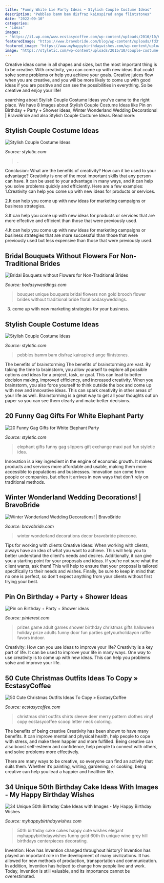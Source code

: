 ```yaml
---
title: "Funny White Lie Party Ideas ~ Stylish Couple Costume Ideas"
description: "Pebbles bamm bam disfraz kainspired ange flintstones"
date: "2022-09-10"
categories:
- "ideas"
images:
- "https://i1.wp.com/www.ecstasycoffee.com/wp-content/uploads/2016/10/Christmas-Scoop-Neck-Long-Sleeve-Deer-and-Letter-Pattern-T-Shirt.jpg"
featuredImage: "https://www.bravobride.com/blog/wp-content/uploads/fd3f8d60a133d590b97c7ce31e3b9f70.jpg"
featured_image: "https://www.myhappybirthdaywishes.com/wp-content/uploads/2016/09/grey-and-black-cute-50th-birthday-cakes-for-men.jpg"
image: "https://styletic.com/wp-content/uploads/2015/10/couple-costume-ideas/8-couple-costume-ideas.jpg"
---
```



Creative ideas come in all shapes and sizes, but the most important thing is to be creative. With creativity, you can come up with new ideas that could solve some problems or help you achieve your goals. Creative juices flow when you are creative, and you will be more likely to come up with good ideas if you are positive and can see the possibilities in everything. So be creative and enjoy your life!

	

		
searching about Stylish Couple Costume Ideas you've came to the right place. We have 8 Images about Stylish Couple Costume Ideas like Pin on Birthday + Party + Shower ideas, Winter Wonderland Wedding Decorations! | BravoBride and also Stylish Couple Costume Ideas. Read more:
		
    
## Stylish Couple Costume Ideas

<img loading=lazy src="https://styletic.com/wp-content/uploads/2015/10/couple-costume-ideas/14-couple-costume-ideas.jpg" onerror="this.onerror=null;this.src='https://tse3.mm.bing.net/th?id=OIP.5eWxGIdwOPKB9GWIwHUfMAHaJ4&amp;pid=15.1';" alt="Stylish Couple Costume Ideas">

_Source: styletic.com_

>. 

	

Conclusion: What are the benefits of creativity? How can it be used to your advantage?
Creativity is one of the most important skills that any person can have. It can be used to your advantage in many ways, and it can help you solve problems quickly and efficiently. Here are a few examples: 
1.Creativity can help you come up with new ideas for products or services.

2.It can help you come up with new ideas for marketing campaigns or business strategies.

3.It can help you come up with new ideas for products or services that are more effective and efficient than those that were previously used.

4.It can help you come up with new ideas for marketing campaigns or business strategies that are more successful than those that were previously used but less expensive than those that were previously used.

    
## Bridal Bouquets Without Flowers For Non-Traditional Brides

<img loading=lazy src="https://bodasyweddings.com/wp-content/uploads/2017/04/unique-wedding-bouquet-ideas.jpg" onerror="this.onerror=null;this.src='https://tse1.mm.bing.net/th?id=OIP._5TWjMA21qH0xlIs1QO1yQHaLG&amp;pid=15.1';" alt="Bridal Bouquets without Flowers for Non-Traditional Brides">

_Source: bodasyweddings.com_

>bouquet unique bouquets bridal flowers non gold brooch flower brides without traditional bride floral bodasyweddings. 

	

3. come up with new marketing strategies for your business.

    
## Stylish Couple Costume Ideas

<img loading=lazy src="https://styletic.com/wp-content/uploads/2015/10/couple-costume-ideas/8-couple-costume-ideas.jpg" onerror="this.onerror=null;this.src='https://tse1.mm.bing.net/th?id=OIP.C2FDYbxBUl2wImfs6Y0F1AHaJ7&amp;pid=15.1';" alt="Stylish Couple Costume Ideas">

_Source: styletic.com_

>pebbles bamm bam disfraz kainspired ange flintstones. 

	

The benefits of brainstorming
The benefits of brainstorming are vast. By taking the time to brainstorm, you allow yourself to explore all possible options and ideas for a project, task, or goal. This can lead to better decision making, improved efficiency, and increased creativity.
When you brainstorm, you also force yourself to think outside the box and come up with new and innovative ideas. This can spark creativity in other areas of your life as well. Brainstorming is a great way to get all your thoughts out on paper so you can see them clearly and make better decisions.

    
## 20 Funny Gag Gifts For White Elephant Party

<img loading=lazy src="https://styletic.com/wp-content/uploads/2015/11/13-funny-gag-gifts.jpg" onerror="this.onerror=null;this.src='https://tse1.mm.bing.net/th?id=OIP.Nb_SowrtoXYeEtUtDc5p1wHaJ3&amp;pid=15.1';" alt="20 Funny Gag Gifts for White Elephant Party">

_Source: styletic.com_

>elephant gifts funny gag slippers gift exchange maxi pad fun styletic idea. 

	

Innovation is a key ingredient in the engine of economic growth. It makes products and services more affordable and usable, making them more accessible to populations and businesses. Innovation can come from people or companies, but often it arrives in new ways that don't rely on traditional methods.

    
## Winter Wonderland Wedding Decorations! | BravoBride

<img loading=lazy src="https://www.bravobride.com/blog/wp-content/uploads/fd3f8d60a133d590b97c7ce31e3b9f70.jpg" onerror="this.onerror=null;this.src='https://tse2.mm.bing.net/th?id=OIP.PkT9leRSouY2bmkHSw2NuwHaLH&amp;pid=15.1';" alt="Winter Wonderland Wedding Decorations! | BravoBride">

_Source: bravobride.com_

>winter wonderland decorations decor bravobride pinecone. 

	

Tips for working with clients
Creative Ideas: When working with clients, always have an idea of what you want to achieve. This will help you to better understand the client's needs and desires. Additionally, it can give you a starting point for your proposals and ideas. If you're not sure what the client wants, ask them! This will help to ensure that your proposal is tailored specifically to their needs and wishes. Finally, be sure to keep in mind that no one is perfect, so don't expect anything from your clients without first trying your best.

    
## Pin On Birthday + Party + Shower Ideas

<img loading=lazy src="https://i.pinimg.com/736x/6b/0c/53/6b0c53318074ac292376951b3df6fb56.jpg" onerror="this.onerror=null;this.src='https://tse4.mm.bing.net/th?id=OIP.__k5rqWHqTdhQkwBJMQJFwHaLH&amp;pid=15.1';" alt="Pin on Birthday + Party + Shower ideas">

_Source: pinterest.com_

>prizes game adult games shower birthday christmas gifts halloween holiday prize adults funny door fun parties getyourholidayon raffle favors indoor. 

	

Creativity: How can you use ideas to improve your life?
Creativity is a key part of life. It can be used to improve your life in many ways. One way to use creativity is to come up with new ideas. This can help you problems solve and improve your life.

    
## 50 Cute Christmas Outfits Ideas To Copy » EcstasyCoffee

<img loading=lazy src="https://i1.wp.com/www.ecstasycoffee.com/wp-content/uploads/2016/10/Christmas-Scoop-Neck-Long-Sleeve-Deer-and-Letter-Pattern-T-Shirt.jpg" onerror="this.onerror=null;this.src='https://tse3.mm.bing.net/th?id=OIP.2qG1qPhc0Hn7OH5TDwUs2AHaLz&amp;pid=15.1';" alt="50 Cute Christmas Outfits Ideas To Copy » EcstasyCoffee">

_Source: ecstasycoffee.com_

>christmas shirt outfits shirts sleeve deer merry pattern clothes vinyl copy ecstasycoffee scoop letter neck coloring. 

	

The benefits of being creative
Creativity has been shown to have many benefits. It can improve mental and physical health, help people to cope with stress, and make them happier and more fulfilled.
Being creative can also boost self-esteem and confidence, help people to connect with others, and solve problems more effectively.

There are many ways to be creative, so everyone can find an activity that suits them. Whether it’s painting, writing, gardening, or cooking, being creative can help you lead a happier and healthier life.

    
## 34 Unique 50th Birthday Cake Ideas With Images - My Happy Birthday Wishes

<img loading=lazy src="https://www.myhappybirthdaywishes.com/wp-content/uploads/2016/09/grey-and-black-cute-50th-birthday-cakes-for-men.jpg" onerror="this.onerror=null;this.src='https://tse4.mm.bing.net/th?id=OIP.CQoWSCqhZJQWowpT7Rgu1QHaKE&amp;pid=15.1';" alt="34 Unique 50th Birthday Cake Ideas with Images - My Happy Birthday Wishes">

_Source: myhappybirthdaywishes.com_

>50th birthday cake cakes happy cute wishes elegant myhappybirthdaywishes funny gold 60th th unique wine grey hill birthdays centerpieces decorating. 

	

Invention: How has Invention changed throughout history?
Invention has played an important role in the development of many civilizations. It has allowed for new methods of production, transportation and communication. In addition, Invention has helped to change how people live and work. Today, Invention is still valuable, and its importance cannot be overestimated.

